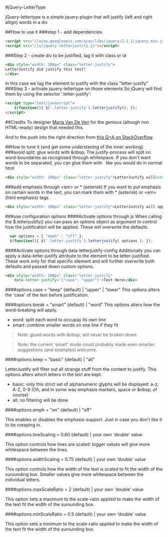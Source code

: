 #jQuery-LetterType

jQuery-lettertype is a simple jquery-plugin that will justify (left and right allign) words in a div 

##How to use it
###step 1 - add dependencies
```html
<script src="//ajax.googleapis.com/ajax/libs/jquery/2.1.1/jquery.min.js"></script>
<script src="/js/jquery-letterjustify.js"></script>
```
###Step 2 - create div to be justified, tag it with class or id
```html
<div style="width: 100px" class="letter-justify">
LetterJustify did justify this text!
</div>
```
In this case we tag the element to justify with the class "letter-justify"
###Step 3 - activate jquery-lettertype on those elements
So jQuery will find them by using the selector '.letter-justify':
```html
<script type="text/javascript">
    $(function(){ $('.letter-justify').letterjustify(); });
</script>
```

##Credits 
To designer [Marja Van De Ven](http://www.marjaworks.nl/) for the genious (altough non HTML-ready) design that needed this.

And to the push into the right direction from [this Q+A on StackOverflow](http://stackoverflow.com/questions/4355009/css-text-justify-with-letter-spacing).

##How to tune it (and get some understaning of the inner working)
###avoid split: glue words with &amp;nbsp;
The justify-process will split on word-boundaries as recognised through whitespace.
If you don't want words to be separated, you can glue them with &nbsp; like you would do in normal html
```html
<div style="width: 100px" class="letter-justify">LetterJustify will&nbsp;keep&nbsp;these together but simply split these</div>
```

###add emphasis through &lt;em&gt; or * (asterisk)
If you want to put emphasis on certain words in the text, you can mark them with * (asterisk) or &lt;em&gt; (html emphasis) tags.
```html
<div style="width: 100px" class="letter-justify">LetterJustify will apply *emphasis* if you wish</div>
```

###use configuration options
####Activate options through js
When calling the $.letterjustify() you can pass an options object as argument to control how the justification will be applied. These will overwrite the defaults.
```js
  var options = { "emph" : "off" };
  $(function(){ $('.letter-justify').letterjustify( options ); });
```

####Activate options through data-letterjustify-config
Additionally you can apply a data-letter-justify attribute to the element to be letter-justified.  These work only for that specific element and will further overwrite both defaults and passed down custom options.
```html
<div style="width: 100px" class="letter-justify"
    data-letter-justify='{"case": "upper"}'>Text Here</div>  
```

####options.case = "keep" (default) | "upper" | "lower"
This options alters the 'case' of the text before justification. 

####options.break = "smart" (default) | "word"
This options alters how the word-breaking will apply. 

* word: split each word to occupay its own line
* smart: combine smaller words on one line if they fit

> Note: glued words with &amp;nbsp; will never be broken down

> Note: the current 'smart' mode could probably made even smarter: suggestions (and examples) welcome.

####options.keep = "basic" (default) | "all"

LetterJustify will filter out all strange stuff from the content to justify.
This options alters which letters in the text are kept. 

* basic: only this strict set of alphanumeric glyphs will be displayed: a-z, A-Z, 0-9 (Oh, and in some way emphasis markers, space or &amp;nbsp; of course)
* all: no filtering will be done

####options.emph = "on" (default) | "off"

This enables or disables the emphasis-support. Just in case you don't like it to be creaping in.

####options.lineScaling = 0.60 (default) | your own 'double' value

This option controls how lines are scaled: bigger values will give more whitespace between the lines.

####options.widthScaling = 0.75 (default) | your own 'double' value

This option controls how the width of the text is scaled to fit the width of the surounding box. Smaller values give more whitespace between the individual letters.

####options.maxScaleRatio = 2 (default) | your own 'double' value

This option sets a maximum to the scale-ratio applied to make the width of the text fit the width of the surounding box. 

####options.minScaleRatio = 0.5 (default) | your own 'double' value

This option sets a minimum to the scale-ratio applied to make the width of the text fit the width of the surounding box. 
